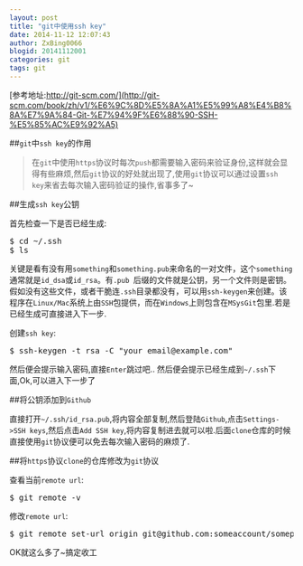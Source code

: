 ```yaml
---
layout: post
title: "git中使用ssh key"
date: 2014-11-12 12:07:43
author: ZxBing0066
blogid: 20141112001
categories: git
tags: git
---
```


[参考地址:http://git-scm.com/](http://git-scm.com/book/zh/v1/%E6%9C%8D%E5%8A%A1%E5%99%A8%E4%B8%8A%E7%9A%84-Git-%E7%94%9F%E6%88%90-SSH-%E5%85%AC%E9%92%A5)

##`git`中`ssh key`的作用

>在`git`中使用`https`协议时每次`push`都需要输入密码来验证身份,这样就会显得有些麻烦,然后`git`协议的好处就出现了,使用`git`协议可以通过设置`ssh key`来省去每次输入密码验证的操作,省事多了~

##生成`ssh key`公钥

首先检查一下是否已经生成:

<pre class="prettyprint linenums Lang-shell">
$ cd ~/.ssh
$ ls
</pre>

关键是看有没有用`something`和`something.pub`来命名的一对文件，这个`something`通常就是`id_dsa`或`id_rsa`。有`.pub `后缀的文件就是公钥，另一个文件则是密钥。假如没有这些文件，或者干脆连`.ssh`目录都没有，可以用`ssh-keygen`来创建。该程序在`Linux/Mac`系统上由`SSH`包提供，而在`Windows`上则包含在`MSysGit`包里.若是已经生成可直接进入下一步.

创建`ssh key`:

<pre class="prettyprint linenums Lang-shell">
$ ssh-keygen -t rsa -C "your_email@example.com"
</pre>

然后便会提示输入密码,直接`Enter`跳过吧..
然后便会提示已经生成到`~/.ssh`下面,Ok,可以进入下一步了

##将公钥添加到`Github`

直接打开`~/.ssh/id_rsa.pub`,将内容全部复制,然后登陆`Github`,点击`Settings->SSH keys`,然后点击`Add SSH key`,将内容复制进去就可以啦.后面`clone`仓库的时候直接使用`git`协议便可以免去每次输入密码的麻烦了.

##将`https`协议`clone`的仓库修改为`git`协议

查看当前`remote url`:

<pre class="prettyprint linenums Lang-shell">
$ git remote -v
</pre>

修改`remote url`:

<pre class="prettyprint linenums Lang-shell">
$ git remote set-url origin git@github.com:someaccount/someproject.git
</pre>

OK就这么多了~搞定收工